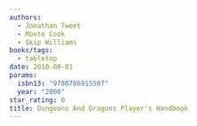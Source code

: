 ```yaml
---
authors:
  - Jonathan Tweet
  - Monte Cook
  - Skip Williams
books/tags:
  - tabletop
date: 2010-09-01
params:
  isbn13: "9780786915507"
  year: "2000"
star_rating: 0
title: Dungeons And Dragons Player's Handbook
---
```


<!--more-->
